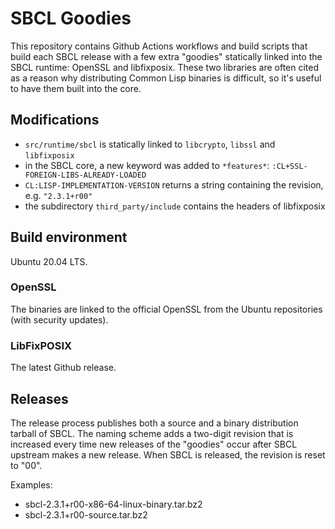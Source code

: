 # SBCL Goodies

This repository contains Github Actions workflows and build scripts
that build each SBCL release with a few extra "goodies" statically
linked into the SBCL runtime: OpenSSL and libfixposix. These two
libraries are often cited as a reason why distributing Common Lisp
binaries is difficult, so it's useful to have them built into the
core.

## Modifications

 - `src/runtime/sbcl` is statically linked to `libcrypto`, `libssl` and
   `libfixposix`
 - in the SBCL core, a new keyword was added to `*features*`:
   `:CL+SSL-FOREIGN-LIBS-ALREADY-LOADED`
 - `CL:LISP-IMPLEMENTATION-VERSION` returns a string containing the
   revision, e.g. `"2.3.1+r00"`
 - the subdirectory `third_party/include` contains the headers of
   libfixposix

## Build environment

Ubuntu 20.04 LTS.

### OpenSSL

The binaries are linked to the official OpenSSL from the Ubuntu
repositories (with security updates).

### LibFixPOSIX

The latest Github release.

## Releases

The release process publishes both a source and a binary distribution
tarball of SBCL. The naming scheme adds a two-digit revision that is
increased every time new releases of the "goodies" occur after SBCL
upstream makes a new release. When SBCL is released, the revision is
reset to "00".

Examples:
 - sbcl-2.3.1+r00-x86-64-linux-binary.tar.bz2
 - sbcl-2.3.1+r00-source.tar.bz2
